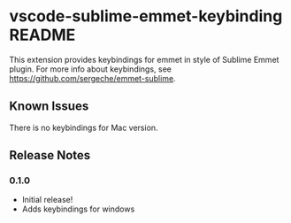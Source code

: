 # vscode-sublime-emmet-keybinding README

This extension provides keybindings for emmet in style of Sublime Emmet plugin. For more info about keybindings, see https://github.com/sergeche/emmet-sublime.

## Known Issues

There is no keybindings for Mac version.

## Release Notes

### 0.1.0

- Initial release!
- Adds keybindings for windows